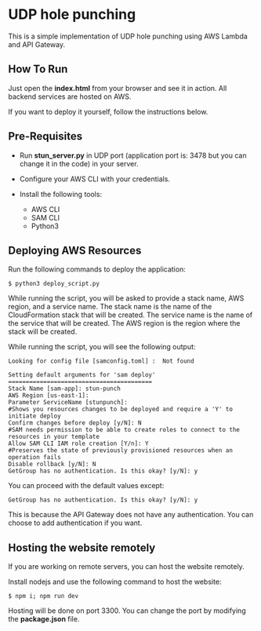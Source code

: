 # UDP hole punching

This is a simple implementation of UDP hole punching using AWS Lambda and API Gateway.

## How To Run

Just open the **index.html** from your browser and see it in action.
All backend services are hosted on AWS.

If you want to deploy it yourself, follow the instructions below.

## Pre-Requisites

- Run **stun_server.py** in UDP port (application port is: 3478 but you can change it in the code) in your server.

- Configure your AWS CLI with your credentials.

- Install the following tools:
  - AWS CLI
  - SAM CLI
  - Python3

## Deploying AWS Resources

Run the following commands to deploy the application:
```
$ python3 deploy_script.py
```

While running the script, you will be asked to provide a stack name, AWS region, and a service name. The stack name is the name of the CloudFormation stack that will be created. The service name is the name of the service that will be created. The AWS region is the region where the stack will be created.

While running the script, you will see the following output:

    Looking for config file [samconfig.toml] :  Not found

    Setting default arguments for 'sam deploy'
    =========================================
    Stack Name [sam-app]: stun-punch
    AWS Region [us-east-1]: 
    Parameter ServiceName [stunpunch]: 
    #Shows you resources changes to be deployed and require a 'Y' to initiate deploy
    Confirm changes before deploy [y/N]: N
    #SAM needs permission to be able to create roles to connect to the resources in your template
    Allow SAM CLI IAM role creation [Y/n]: Y
    #Preserves the state of previously provisioned resources when an operation fails
    Disable rollback [y/N]: N
    GetGroup has no authentication. Is this okay? [y/N]: y

You can proceed with the default values except:
    
    GetGroup has no authentication. Is this okay? [y/N]: y

This is because the API Gateway does not have any authentication. You can choose to add authentication if you want.


## Hosting the website remotely

If you are working on remote servers, you can host the website remotely.

Install nodejs and use the following command to host the website:

```
$ npm i; npm run dev
```

Hosting will be done on port 3300.
You can change the port by modifying the **package.json** file.